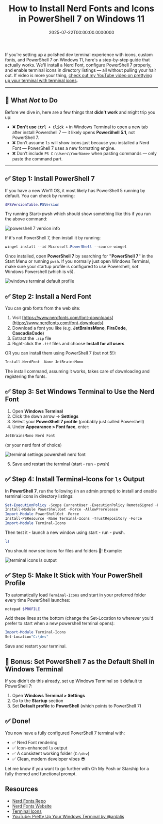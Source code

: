 ﻿---
title: How to Install Nerd Fonts and Icons in PowerShell 7 on Windows 11
date: "2025-07-22T00:00:00.0000000"
description: Want those slick terminal icons and glyphs you keep seeing in screenshots? Here's the definitive guide to getting Nerd Fonts and terminal icons working with PowerShell 7 and Windows Terminal on Windows 11.
featuredImage: img/install-nerd-fonts-terminal-icons-pwsh-7-win-11-featured.png
---

If you're setting up a polished dev terminal experience with icons, custom fonts, and PowerShell 7 on Windows 11, here's a step-by-step guide that actually works. We'll install a Nerd Font, configure PowerShell 7 properly, and enable terminal icons in directory listings — all without pulling your hair out. If video is more your thing, [check out my YouTube video on prettying up your terminal with terminal icons](https://youtu.be/TpHcEsPIOhw?si=YmQTIi6rLwB02Cbe).

---

## 🚫 What *Not* to Do

Before we dive in, here are a few things that **didn't work** and might trip you up:

- ❌ **Don't use `Ctrl + Click +`** in Windows Terminal to open a new tab after install Powershell 7 — it likely opens **PowerShell 5.1**, not PowerShell 7.
- ❌ Don't assume `ls` will show icons just because you installed a Nerd Font — PowerShell 7 uses a new formatting engine.
- ❌ Don't include `PS C:\Users\YourName>` when pasting commands — only paste the command part.

---

## ✅ Step 1: Install PowerShell 7

If you have a new Win11 OS, it most likely has PowerShell 5 running by default. You can check by running:

```powershell
$PSVersionTable.PSVersion
```

Try running Start>pwsh which should show something like this if you run the above command:

![powershell 7 version info](/img/powershell-open-with-pwsh.png)

If it's not PowerShell 7, then install it by running:

```powershell
winget install --id Microsoft.PowerShell --source winget
```

Once installed, open **PowerShell 7** by searching for **"PowerShell 7"** in the Start Menu or running `pwsh`. If you normally just open Windows Terminal, make sure your startup profile is configured to use Powershell, *not* Windows Powershell (which is v5).

![windows terminal default profile](/img/windows-terminal-default-profile-select-powershell.png)

## ✅ Step 2: Install a Nerd Font

You can grab fonts from the web site:

1. Visit [https://www.nerdfonts.com/font-downloads](https://www.nerdfonts.com/font-downloads)
2. Download a font you like (e.g. **JetBrainsMono**, **FiraCode**, **CascadiaCode**)
3. Extract the `.zip` file
4. Right-click the `.ttf` files and choose **Install for all users**

OR you can install them using PowerShell 7 (but not 5!):

```powershell
Install-NerdFont -Name JetBrainsMono
```

The install command, assuming it works, takes care of downloading and registering the fonts.

## ✅ Step 3: Set Windows Terminal to Use the Nerd Font

1. Open **Windows Terminal**
2. Click the down arrow → **Settings**
3. Select your **PowerShell 7 profile** (probably just called Powershell)
4. Under **Appearance > Font face**, enter:

```powershell
JetBrainsMono Nerd Font
```

(or your nerd font of choice)

![terminal settings powershell nerd font](/img/windows-terminal-default-profile-select-powershell.png)

5. Save and restart the terminal (start - run - pwsh)

## ✅ Step 4: Install Terminal-Icons for `ls` Output

In **PowerShell 7**, run the following (in an admin prompt) to install and enable terminal icons in directory listings:

```powershell
Set-ExecutionPolicy -Scope CurrentUser -ExecutionPolicy RemoteSigned -Force
Install-Module PowerShellGet -Force -AllowPrerelease
Import-Module PowerShellGet -Force
Install-PSResource -Name Terminal-Icons -TrustRepository -Force
Import-Module Terminal-Icons
```

Then test it - launch a new window using start - run - pwsh.

```powershell
ls
```

You should now see icons for files and folders 🎉! Example:

![terminal icons ls output](/img/pwsh-7-nerd-fonts-terminal-icons-working.png)

## ✅ Step 5: Make It Stick with Your PowerShell Profile

To automatically load `Terminal-Icons` and start in your preferred folder every time PowerShell launches:

```powershell
notepad $PROFILE
```

Add these lines at the bottom (change the Set-Location to wherever you'd prefer to start when a new powershell terminal opens):

```powershell
Import-Module Terminal-Icons
Set-Location"C:\dev"
```

Save and restart your terminal.

## 🧠 Bonus: Set PowerShell 7 as the Default Shell in Windows Terminal

If you didn't do this already, set up Windows Terminal so it default to PowerShell 7:

1. Open **Windows Terminal > Settings**
2. Go to the **Startup** section
3. Set **Default profile** to **PowerShell** (which points to PowerShell 7)

## ✅ Done!

You now have a fully configured PowerShell 7 terminal with:

- ✅ Nerd Font rendering
- ✅ Icon-enhanced `ls` output
- ✅ A consistent working folder (`C:\dev`)
- ✅ Clean, modern developer vibes 😎

Let me know if you want to go further with Oh My Posh or Starship for a fully themed and functional prompt.

## Resources

- [Nerd Fonts Repo](https://github.com/ryanoasis/nerd-fonts)
- [Nerd Fonts Website](https://www.nerdfonts.com/font-downloads)
- [Terminal Icons](https://github.com/devblackops/Terminal-Icons)
- [YouTube: Pretty Up Your Windows Terminal by @ardalis](https://www.youtube.com/watch?v=TpHcEsPIOhw&ab_channel=Ardalis)

